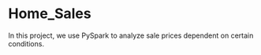 # Home_Sales

In this project, we use PySpark to analyze sale prices dependent on certain conditions.
